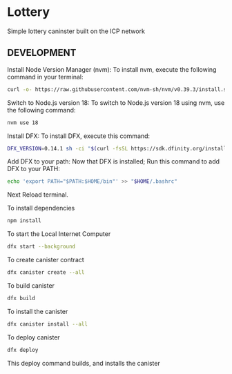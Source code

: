 # Lottery

Simple lottery caninster built on the ICP network

## DEVELOPMENT

Install Node Version Manager (nvm): To install nvm, execute the following command in your terminal:

```bash
curl -o- https://raw.githubusercontent.com/nvm-sh/nvm/v0.39.3/install.sh | bash
```

Switch to Node.js version 18: To switch to Node.js version 18 using nvm, use the following command:

```bash
nvm use 18
```

Install DFX: To install DFX, execute this command:

``` bash
DFX_VERSION=0.14.1 sh -ci "$(curl -fsSL https://sdk.dfinity.org/install.sh)"
```

Add DFX to your path: Now that DFX is installed; Run this command to add DFX to your PATH:

```bash
echo 'export PATH="$PATH:$HOME/bin"' >> "$HOME/.bashrc"
```

Next Reload terminal.

To install dependencies

```bash
npm install
```

To start the Local Internet Computer

```bash
dfx start --background
```

To create canister contract

```bash
dfx canister create --all
```

To build canister

```bash
dfx build
```

To install the canister

```bash
dfx canister install --all
```

To deploy canister

```bash
dfx deploy
```

This deploy command builds, and installs the canister